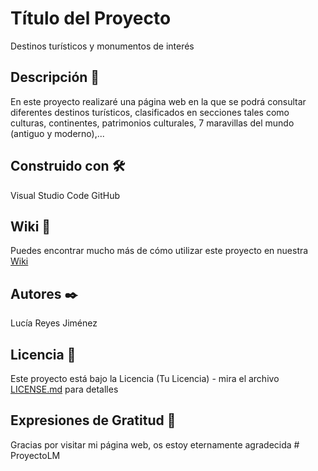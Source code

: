 # Título del Proyecto

Destinos turísticos y monumentos de interés

## Descripción 🚀

En este proyecto realizaré una página web en la que se podrá consultar diferentes destinos turísticos, clasificados en secciones tales como culturas, continentes, patrimonios culturales, 7 maravillas del mundo (antiguo y moderno),...


## Construido con 🛠️

Visual Studio Code
GitHub


## Wiki 📖

Puedes encontrar mucho más de cómo utilizar este proyecto en nuestra [Wiki](https://github.com/tu/proyecto/wiki)


## Autores ✒️

Lucía Reyes Jiménez

## Licencia 📄

Este proyecto está bajo la Licencia (Tu Licencia) - mira el archivo [LICENSE.md](LICENSE.md) para detalles

## Expresiones de Gratitud 🎁

Gracias por visitar mi página web, os estoy eternamente agradecida
#   P r o y e c t o L M  
 